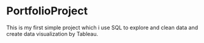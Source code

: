 # PortfolioProject
This is my first simple project which i use SQL to explore and clean data and create data visualization by Tableau.
